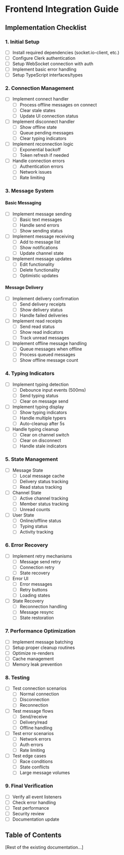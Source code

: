 # Frontend Integration Guide

## Implementation Checklist

### 1. Initial Setup
- [ ] Install required dependencies (socket.io-client, etc.)
- [ ] Configure Clerk authentication
- [ ] Setup WebSocket connection with auth
- [ ] Implement basic error handling
- [ ] Setup TypeScript interfaces/types

### 2. Connection Management
- [ ] Implement connect handler
  - [ ] Process offline messages on connect
  - [ ] Clear stale states
  - [ ] Update UI connection status
- [ ] Implement disconnect handler
  - [ ] Show offline state
  - [ ] Queue pending messages
  - [ ] Clear typing indicators
- [ ] Implement reconnection logic
  - [ ] Exponential backoff
  - [ ] Token refresh if needed
- [ ] Handle connection errors
  - [ ] Authentication errors
  - [ ] Network issues
  - [ ] Rate limiting

### 3. Message System
#### Basic Messaging
- [ ] Implement message sending
  - [ ] Basic text messages
  - [ ] Handle send errors
  - [ ] Show sending status
- [ ] Implement message receiving
  - [ ] Add to message list
  - [ ] Show notifications
  - [ ] Update channel state
- [ ] Implement message updates
  - [ ] Edit functionality
  - [ ] Delete functionality
  - [ ] Optimistic updates

#### Message Delivery
- [ ] Implement delivery confirmation
  - [ ] Send delivery receipts
  - [ ] Show delivery status
  - [ ] Handle failed deliveries
- [ ] Implement read receipts
  - [ ] Send read status
  - [ ] Show read indicators
  - [ ] Track unread messages
- [ ] Implement offline message handling
  - [ ] Queue messages when offline
  - [ ] Process queued messages
  - [ ] Show offline message count

### 4. Typing Indicators
- [ ] Implement typing detection
  - [ ] Debounce input events (500ms)
  - [ ] Send typing status
  - [ ] Clear on message send
- [ ] Implement typing display
  - [ ] Show typing indicators
  - [ ] Handle multiple typers
  - [ ] Auto-cleanup after 5s
- [ ] Handle typing cleanup
  - [ ] Clear on channel switch
  - [ ] Clear on disconnect
  - [ ] Handle stale indicators

### 5. State Management
- [ ] Message State
  - [ ] Local message cache
  - [ ] Delivery status tracking
  - [ ] Read status tracking
- [ ] Channel State
  - [ ] Active channel tracking
  - [ ] Member status tracking
  - [ ] Unread counts
- [ ] User State
  - [ ] Online/offline status
  - [ ] Typing status
  - [ ] Activity tracking

### 6. Error Recovery
- [ ] Implement retry mechanisms
  - [ ] Message send retry
  - [ ] Connection retry
  - [ ] State recovery
- [ ] Error UI
  - [ ] Error messages
  - [ ] Retry buttons
  - [ ] Loading states
- [ ] State Recovery
  - [ ] Reconnection handling
  - [ ] Message resync
  - [ ] State restoration

### 7. Performance Optimization
- [ ] Implement message batching
- [ ] Setup proper cleanup routines
- [ ] Optimize re-renders
- [ ] Cache management
- [ ] Memory leak prevention

### 8. Testing
- [ ] Test connection scenarios
  - [ ] Normal connection
  - [ ] Disconnection
  - [ ] Reconnection
- [ ] Test message flows
  - [ ] Send/receive
  - [ ] Delivery/read
  - [ ] Offline handling
- [ ] Test error scenarios
  - [ ] Network errors
  - [ ] Auth errors
  - [ ] Rate limiting
- [ ] Test edge cases
  - [ ] Race conditions
  - [ ] State conflicts
  - [ ] Large message volumes

### 9. Final Verification
- [ ] Verify all event listeners
- [ ] Check error handling
- [ ] Test performance
- [ ] Security review
- [ ] Documentation update

## Table of Contents
[Rest of the existing documentation...] 